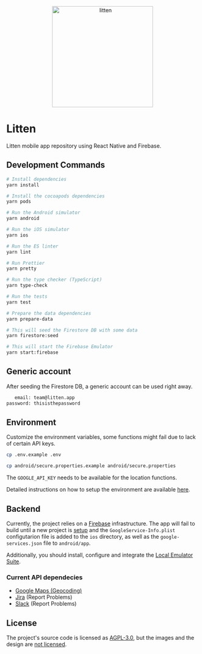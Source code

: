 <p align="center">
  <img src="https://raw.githubusercontent.com/joaocarmo/litten-app/main/lib/images/logo/blue.png" width="264" alt="litten">
</p>

# Litten

Litten mobile app repository using React Native and Firebase.

## Development Commands

```sh
# Install dependencies
yarn install

# Install the cocoapods dependencies
yarn pods

# Run the Android simulator
yarn android

# Run the iOS simulator
yarn ios

# Run the ES linter
yarn lint

# Run Prettier
yarn pretty

# Run the type checker (TypeScript)
yarn type-check

# Run the tests
yarn test

# Prepare the data dependencies
yarn prepare-data

# This will seed the Firestore DB with some data
yarn firestore:seed

# This will start the Firebase Emulator
yarn start:firebase
```

## Generic account

After seeding the Firestore DB, a generic account can be used right away.

```txt
   email: team@litten.app
password: thisisthepassword
```

## Environment

Customize the environment variables, some functions might fail due to lack of
certain API keys.

```sh
cp .env.example .env

cp android/secure.properties.example android/secure.properties
```

The `GOOGLE_API_KEY` needs to be available for the location functions.

Detailed instructions on how to setup the environment are available
[here][env-setup].

## Backend

Currently, the project relies on a [Firebase][firebase] infrastructure. The app
will fail to build until a new project is [setup][setupfirebase] and the
`GoogleService-Info.plist` configutarion file is added to the `ios` directory,
as well as the `google-services.json` file to `android/app`.

Additionally, you should install, configure and integrate the
[Local Emulator Suite][emulator].

### Current API dependecies

- [Google Maps (Geocoding)][googleapikey]
- [Jira][jira] (Report Problems)
- [Slack][slack] (Report Problems)

## License

The project's source code is licensed as [AGPL-3.0][license], but the images and
the design are [not licensed][licenseimgs].

<!-- References -->

[emulator]: https://firebase.google.com/docs/emulator-suite/install_and_configure
[env-setup]: https://reactnative.dev/docs/environment-setup
[firebase]: https://firebase.google.com
[googleapikey]: https://developers.google.com/maps/documentation/geocoding/get-api-key
[jira]: https://www.atlassian.com/software/jira
[license]: ./LICENSE
[licenseimgs]: ./lib/images/README.md
[setupfirebase]: https://firebase.google.com/docs/ios/setup
[slack]: https://slack.com
